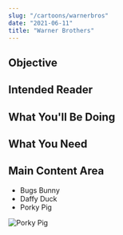 ```yaml
---
slug: "/cartoons/warnerbros"
date: "2021-06-11"
title: "Warner Brothers"
---
```


## Objective

## Intended Reader

## What You'll Be Doing

## What You Need

## Main Content Area

* Bugs Bunny
* Daffy Duck
* Porky Pig

![Porky Pig](https://www.listchallenges.com/f/items/0649c0bd-a7a8-4f86-a07f-aba93b7acfea.jpg)